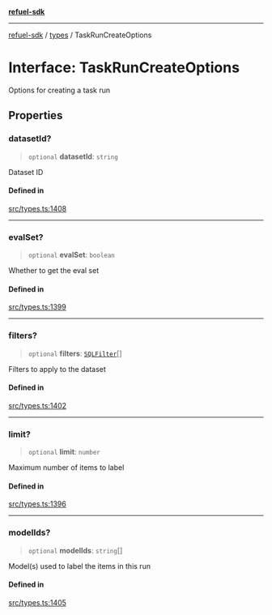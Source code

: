 [**refuel-sdk**](../../README.md)

***

[refuel-sdk](../../modules.md) / [types](../README.md) / TaskRunCreateOptions

# Interface: TaskRunCreateOptions

Options for creating a task run

## Properties

### datasetId?

> `optional` **datasetId**: `string`

Dataset ID

#### Defined in

[src/types.ts:1408](https://github.com/refuel-ai/refuel-sdk/blob/4c2ff8dd3473ca3a77a7beb7cac6d4e017c1d0e0/src/types.ts#L1408)

***

### evalSet?

> `optional` **evalSet**: `boolean`

Whether to get the eval set

#### Defined in

[src/types.ts:1399](https://github.com/refuel-ai/refuel-sdk/blob/4c2ff8dd3473ca3a77a7beb7cac6d4e017c1d0e0/src/types.ts#L1399)

***

### filters?

> `optional` **filters**: [`SQLFilter`](SQLFilter.md)[]

Filters to apply to the dataset

#### Defined in

[src/types.ts:1402](https://github.com/refuel-ai/refuel-sdk/blob/4c2ff8dd3473ca3a77a7beb7cac6d4e017c1d0e0/src/types.ts#L1402)

***

### limit?

> `optional` **limit**: `number`

Maximum number of items to label

#### Defined in

[src/types.ts:1396](https://github.com/refuel-ai/refuel-sdk/blob/4c2ff8dd3473ca3a77a7beb7cac6d4e017c1d0e0/src/types.ts#L1396)

***

### modelIds?

> `optional` **modelIds**: `string`[]

Model(s) used to label the items in this run

#### Defined in

[src/types.ts:1405](https://github.com/refuel-ai/refuel-sdk/blob/4c2ff8dd3473ca3a77a7beb7cac6d4e017c1d0e0/src/types.ts#L1405)
